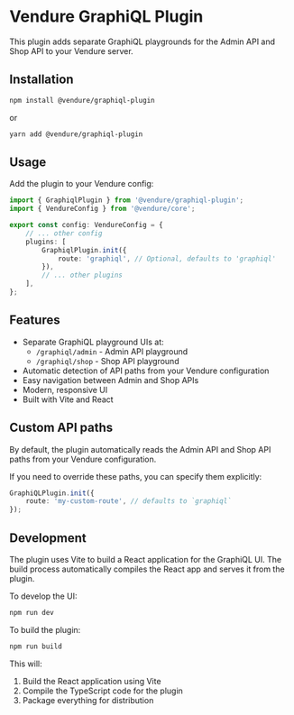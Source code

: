 # Vendure GraphiQL Plugin

This plugin adds separate GraphiQL playgrounds for the Admin API and Shop API to your Vendure server.

## Installation

```bash
npm install @vendure/graphiql-plugin
```

or

```bash
yarn add @vendure/graphiql-plugin
```

## Usage

Add the plugin to your Vendure config:

```typescript
import { GraphiqlPlugin } from '@vendure/graphiql-plugin';
import { VendureConfig } from '@vendure/core';

export const config: VendureConfig = {
    // ... other config
    plugins: [
        GraphiqlPlugin.init({
            route: 'graphiql', // Optional, defaults to 'graphiql'
        }),
        // ... other plugins
    ],
};
```

## Features

- Separate GraphiQL playground UIs at:
    - `/graphiql/admin` - Admin API playground
    - `/graphiql/shop` - Shop API playground
- Automatic detection of API paths from your Vendure configuration
- Easy navigation between Admin and Shop APIs
- Modern, responsive UI
- Built with Vite and React

## Custom API paths

By default, the plugin automatically reads the Admin API and Shop API paths from your Vendure configuration.

If you need to override these paths, you can specify them explicitly:

```typescript
GraphiQLPlugin.init({
    route: 'my-custom-route', // defaults to `graphiql`
});
```

## Development

The plugin uses Vite to build a React application for the GraphiQL UI. The build process automatically compiles the React app and serves it from the plugin.

To develop the UI:

```bash
npm run dev
```

To build the plugin:

```bash
npm run build
```

This will:

1. Build the React application using Vite
2. Compile the TypeScript code for the plugin
3. Package everything for distribution
